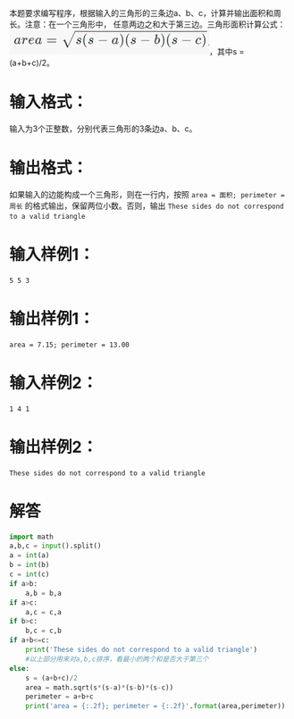 本题要求编写程序，根据输入的三角形的三条边a、b、c，计算并输出面积和周长。注意：在一个三角形中， 任意两边之和大于第三边。三角形面积计算公式：
![area](https://github.com/hablee/pythonLearning/blob/master/%E5%9B%BE%E7%89%87/%E6%8D%95%E8%8E%B7.JPG)，其中s = (a+b+c)/2。
# 输入格式：
输入为3个正整数，分别代表三角形的3条边a、b、c。
# 输出格式：
如果输入的边能构成一个三角形，则在一行内，按照
`area = 面积; perimeter = 周长`
的格式输出，保留两位小数。否则，输出
`These sides do not correspond to a valid triangle`
# 输入样例1：
`5 5 3`
# 输出样例1：
`area = 7.15; perimeter = 13.00`
# 输入样例2：
`1 4 1`
# 输出样例2：
`These sides do not correspond to a valid triangle`

# 解答
```python
import math
a,b,c = input().split()
a = int(a)
b = int(b)
c = int(c)
if a>b:
    a,b = b,a
if a>c:
    a,c = c,a
if b>c:
    b,c = c,b
if a+b<=c:
    print('These sides do not correspond to a valid triangle')
    #以上部分用来对a,b,c排序，看最小的两个和是否大于第三个
else:
    s = (a+b+c)/2
    area = math.sqrt(s*(s-a)*(s-b)*(s-c))
    perimeter = a+b+c
    print('area = {:.2f}; perimeter = {:.2f}'.format(area,perimeter))
```
